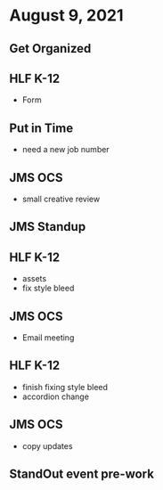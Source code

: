 # August 9, 2021

## Get Organized

## HLF K-12
- Form

## Put in Time
- need a new job number

## JMS OCS
- small creative review

## JMS Standup

## HLF K-12
- assets
- fix style bleed

## JMS OCS
- Email meeting

## HLF K-12
- finish fixing style bleed
- accordion change

## JMS OCS
- copy updates

## StandOut event pre-work

